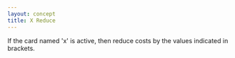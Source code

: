 ```yaml
---
layout: concept
title: X Reduce
---
```


If the card named 'x' is active, then reduce costs by the values indicated in brackets.
